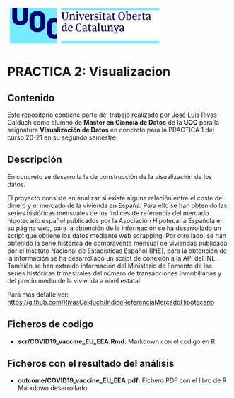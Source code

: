  ![Logo UOC](img/logo_uoc_peq.png?raw=true) 

# PRACTICA 2: Visualizacion

## Contenido

Este repositorio contiene parte del trabajo realizado por José Luis Rivas Calduch como alumno de **Master en Ciencia de Datos** de la **UOC** para la asignatura **Visualización de Datos** en concreto para la PRACTICA 1 del curso 20-21 en su segundo semestre.

## Descripción

En concreto se desarrolla la de construcción de la visualización de los datos.

El proyecto consiste en analizar si existe alguna relación entre el coste del dinero y el mercado de la vivienda en España. Para ello se han obtenido las series históricas mensuales de los índices de referencia del mercado hipotecario español publicados por la Asociación Hipotecaria Española en su página web, para la obtención de la información se ha desarrollado un script que obtiene los datos mediante web scrapping. Por otro lado, se han obtenido la serie histórica de compraventa mensual de viviendas publicada por el Instituto Nacional de Estadísticas Español (INE), para la obtención de la información se ha desarrollado un script de conexión a la API del INE. También se han extraído información del Ministerio de Fomento de las series históricas trimestrales del número de transacciones inmobiliarias y del precio medio de la vivienda a nivel estatal.

Para mas detalle ver:
https://github.com/RivasCalduch/IndiceReferenciaMercadoHipotecario

## Ficheros de codigo
* **scr/COVID19_vaccine_EU_EEA.Rmd:** Markdown con el codigo en R.

## Ficheros con el resultado del análisis
* **outcome/COVID19_vaccine_EU_EEA.pdf:** Fichero PDF con el libro de R Markdown desarrollado
